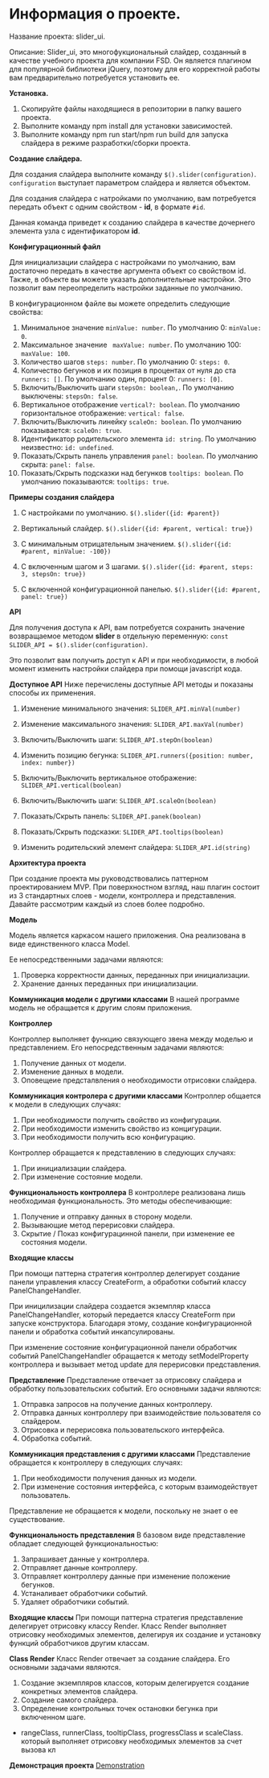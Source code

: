 # Информация о проекте.

Название проекта: slider_ui.

Описание:
Slider_ui, это многофукциональный слайдер, созданный в качестве учебного проекта для компании FSD.
Он является плагином для популярной библиотеки jQuery, поэтому для его корректной работы
вам предварительно потребуется установить ее.

**Установка.**
1. Скопируйте файлы находящиеся в репозитории в папку вашего проекта.
2. Выполните команду npm install для установки зависимостей.
3. Выполните команду npm run start/npm run build для запуска слайдера в режиме разработки/сборки проекта.

**Создание слайдера.**

Для создания слайдера выполните команду `$().slider(configuration)`.
`configuration` выступает параметром слайдера и является объектом.

Для создания слайдера с натройками по умолчанию, вам потребуется передать объект
с одним свойством - **id**, в формате `#id`.

Данная команда приведет к созданию слайдера в качестве дочернего элемента узла с идентификатором **id**.

**Конфигурационный файл**

Для инициализации слайдера с настройками по умолчанию, вам достаточно передать в качестве аргумента объект со свойством id.
Также, в объекте вы можете указать дополнительные настройки. Это позволит вам переопределить настройки заданные по умолчанию.

В конфигурационном файле вы можете определить следующие свойства:

1. Минимальное значение `minValue: number`. По умолчанию 0: `minValue: 0`.
2. Максимальное значение ` maxValue: number`. По умолчанию 100: `maxValue: 100`.
3. Количество шагов `steps: number`. По умолчанию 0: `steps: 0`.
4. Количество бегунков и их позиция в процентах от нуля до ста `runners: []`. По умолчанию один, процент 0: `runners: [0]`.
5. Включить/Выключить шаги `stepsOn: boolean,`. По умолчанию выключены: `stepsOn: false`.
6. Вертикальное отображение `vertical?: boolean`. По умолчанию горизонтальное отображение: `vertical: false`.
7. Включить/Выключить линейку `scaleOn: boolean`. По умолчанию показывается: `scaleOn: true`.
8. Идентификатор родительского элемента `id: string`. По умолчанию неизвестно: `id: undefined`.
9. Показать/Скрыть панель управления `panel: boolean`. По умолчанию скрыта: `panel: false`.
10. Показать/Скрыть подсказки над бегунков `tooltips: boolean`. По умолчанию показываются: `tooltips: true`.

**Примеры создания слайдера**

1. С настройками по умолчанию.
`$().slider({id: #parent})`

2. Вертикальный слайдер.
`$().slider({id: #parent, vertical: true})`

3. С минимальным отрицательным значением.
`$().slider({id: #parent, minValue: -100})`

4. С включенным шагом и 3 шагами.
`$().slider({id: #parent, steps: 3, stepsOn: true})`

5. C включенной конфигурационной панелью.
`$().slider({id: #parent, panel: true})`

**API**

Для получения доступа к API, вам потребуется сохранить значение возвращаемое методом **slider** в отдельную переменную:
`const SLIDER_API = $().slider(configuration)`.

Это позволит вам получить доступ к API и при необходимости, в любой момент изменить настройки слайдера при помощи javascript кода.

**Доступное API**
Ниже перечислены доступные API методы и показаны способы их применения.

1. Изменение минимального значения:
`SLIDER_API.minVal(number)`

2. Изменение максимального значения:
`SLIDER_API.maxVal(number)`

3. Включить/Выключить шаги:
`SLIDER_API.stepOn(boolean)`

4. Изменить позицию бегунка:
`SLIDER_API.runners({position: number, index: number})`

5. Включить/Выключить вертикальное отображение:
`SLIDER_API.vertical(boolean)`

6. Включить/Выключить шаги:
`SLIDER_API.scaleOn(boolean)`

7. Показать/Скрыть панель:
`SLIDER_API.panek(boolean)`

8. Показать/Скрыть подсказки:
`SLIDER_API.tooltips(boolean)`

9. Изменить родительский элемент слайдера:
`SLIDER_API.id(string)`

**Архитектура проекта**

При создание проекта мы руководствовались паттерном проектированием MVP. При поверхностном взгляд,
наш плагин состоит из 3 стандартных слоев - модели, контроллера и представления. Давайте рассмотрим каждый из слоев более подробно.

**Модель**

Модель является каркасом нашего приложения. Она реализована в виде единственного класса Model.

Ее непосредственными задачами являются:
1. Проверка корректности данных, переданных при инициализации.
2. Хранение данных переданных при инициализации.

**Коммуникация модели с другими классами**
В нашей программе модель не обращается к другим слоям приложения.

**Контроллер**

Контроллер выполняет функцию связующего звена между моделью и представлением.
Его непосредственным задачами являются:
1. Получение данных от модели.
2. Изменение данных в модели.
3. Оповещеие предсталвления о необходимости отрисовки слайдера.

**Коммуникация контролера с другими классами**
Контроллер общается к модели в следующих случаях:
1. При необходимости получить свойство из конфигурации.
2. При необходимости изменить свойство из концигурации.
3. При необходимости получить всю конфигурацию.

Контроллер обращается к представлению в следующих случаях:
1. При инициализации слайдера.
2. При изменение состояние модели.

**Функциональность контроллера**
В контроллере реализована лишь необходимая функциональность.
Это методы обеспечивающие:

1. Получение и отправку данных в сторону модели.
2. Вызывающие метод перерисовки слайдера.
3. Скрытие / Показ конфигурацинной панели, при изменение ее состояния модели.

**Входящие классы**

При помощи паттерна стратегия контроллер делегирует создание панели управления классу CreateForm,
а обработки событий классу PanelChangeHandler.

При иницилизации слайдера создается экземпляр класса PanelChangeHandler, который передается классу CreateForm
при запуске конструктора. Благодаря этому, создание конфигурационной панели и обработка событий инкапсулированы.

При изменение состояние конфигурационной панели обработчик событий PanelChangeHandler обращается к методу setModelProperty
контроллера и вызывает метод update для перерисовки представления.

**Представление**
Представление отвечает за отрисовку слайдера и обработку пользовательских событий. Его основными задачи являются:
1. Отправка запросов на получение данных контроллеру.
2. Отправка данных контроллеру при взаимодействие пользователя со слайдером.
3. Отрисовка и перерисовка пользовательского интерфейса.
4. Обработка событий.

**Коммуникация представления с другими классами**
Представление обращается к контроллеру в следующих случаях:
1. При необходимости получения данных из модели.
2. При изменение состояния интерфейса, с которым взаимодействует пользователь.

Представление не обращается к модели, поскольку не знает о ее существование.

**Функциональность представления**
В базовом виде представление обладает следующей функциональностью:
1. Запрашивает данные у контроллера.
2. Отправляет данные контроллеру.
3. Отправляет контроллеру данные при изменение положение бегунков.
4. Устаналивает обработчики событий.
5. Удаляет обработчики событий.

**Входящие классы**
При помощи паттерна стратегия представление делегирует отрисовку классу Render. Класс Render
выполняет отрисовку необходимых элементов, делегируя их создание и установку функций обработчиков
другим классам.

**Class Render**
Класс Render отвечает за создание слайдера. Его основными задачами являются.

1. Создание экземпляров классов, которым делегируется создание конкретных элементов слайдера.
2. Создание самого слайдера.
3. Определение контрольных точек остановки бегунка при включенном шаге.





- rangeClass, runnerClass, tooltipClass, progressClass и scaleClass.
 который выполняет 
отрисовку необходимых элементов за счет вызова кл



**Демонстрация проекта**
[Demonstration](https://ivanushkapr.github.io/slider/index.html)
